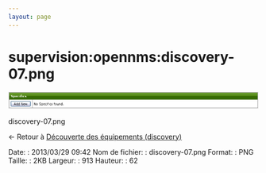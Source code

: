 ```yaml
---
layout: page
---
```


supervision:opennms:discovery-07.png
====================================

[![discovery-07.png](../../../assets/media/supervision/opennms/discovery-07.png@cache=&w=900&h=61 "discovery-07.png")](../../../assets/media/supervision/opennms/discovery-07.png@cache= "Afficher le fichier original")

discovery-07.png

← Retour à [Découverte des équipements
(discovery)](../../../opennms/discovery.html "opennms:discovery")

Date:
:   2013/03/29 09:42
Nom de fichier:
:   discovery-07.png
Format:
:   PNG
Taille:
:   2KB
Largeur:
:   913
Hauteur:
:   62

